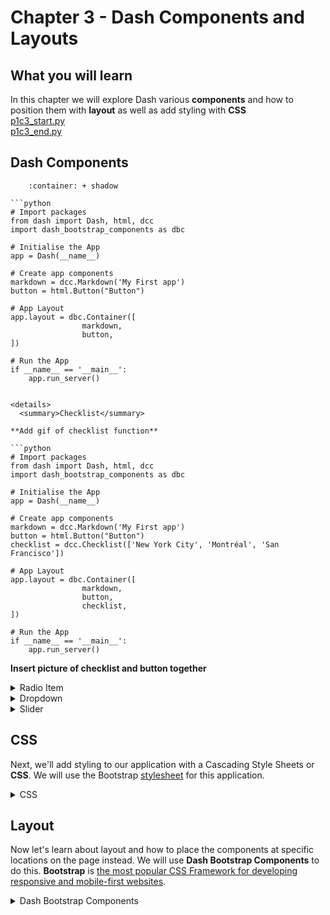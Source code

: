 # Chapter 3 - Dash Components and Layouts
## What you will learn

In this chapter we will explore Dash various **components** and how to position them with **layout** as well as add styling with **CSS**\
[p1c3_start.py](../assets/p1c2/p1c2_end.py)\
[p1c3_end.py](../assets/p1c3/p1c3_end.py)


## Dash Components

```{dropdown} Buttons
    :container: + shadow
  
```python
# Import packages 
from dash import Dash, html, dcc
import dash_bootstrap_components as dbc

# Initialise the App 
app = Dash(__name__)

# Create app components
markdown = dcc.Markdown('My First app')
button = html.Button("Button")

# App Layout 
app.layout = dbc.Container([
                markdown,
                button,
])

# Run the App 
if __name__ == '__main__':
    app.run_server()
```

```

<details>
  <summary>Checklist</summary>
  
**Add gif of checklist function**
  
```python
# Import packages 
from dash import Dash, html, dcc
import dash_bootstrap_components as dbc

# Initialise the App 
app = Dash(__name__)

# Create app components
markdown = dcc.Markdown('My First app')
button = html.Button("Button")
checklist = dcc.Checklist(['New York City', 'Montréal', 'San Francisco'])

# App Layout 
app.layout = dbc.Container([
                markdown,
                button,
                checklist,
])

# Run the App 
if __name__ == '__main__':
    app.run_server()

```
**Insert picture of checklist and button together**
  
</details>


<details>
  <summary>Radio Item</summary>
  
**Add gif of radio item function**

```python
# Import packages 
from dash import Dash, html, dcc
import dash_bootstrap_components as dbc

# Initialise the App 
app = Dash(__name__)

# Create app components
markdown = dcc.Markdown('My First app')
button = html.Button("Button")
checklist = dcc.Checklist(['New York City', 'Montréal', 'San Francisco'])
radio = dcc.RadioItems(['New York City', 'Montréal', 'San Francisco'])

# App Layout 
app.layout = dbc.Container([
                markdown,
                button,
                checklist,
                radio,
])

# Run the App 
if __name__ == '__main__':
    app.run_server()

```
  
  
</details>

<details>
  <summary>Dropdown</summary>
  
**Add gif of dropdown function**
  
```python
# Import packages 
from dash import Dash, html, dcc
import dash_bootstrap_components as dbc

# Initialise the App 
app = Dash(__name__)

# Create app components
markdown = dcc.Markdown('My First app')
button = html.Button("Button")
checklist = dcc.Checklist(['New York City', 'Montréal', 'San Francisco'])
radio = dcc.RadioItems(['New York City', 'Montréal', 'San Francisco'])
dropdown = dcc.Dropdown(['NYC', 'MTL', 'SF'])

# App Layout 
app.layout = dbc.Container([
                markdown,
                button,
                checklist,
                radio,
                dropdown,
])

# Run the App 
if __name__ == '__main__':
    app.run_server()

```
  
</details>

<details>
  <summary>Slider</summary>
  
**Add gif of slider function**

```python
# Import packages 
from dash import Dash, html, dcc
import dash_bootstrap_components as dbc

# Initialise the App 
app = Dash(__name__)

# Create app components
markdown = dcc.Markdown('My First app')
button = html.Button("Button")
checklist = dcc.Checklist(['New York City', 'Montréal', 'San Francisco'])
radio = dcc.RadioItems(['New York City', 'Montréal', 'San Francisco'])
dropdown = dcc.Dropdown(['NYC', 'MTL', 'SF'])
slider = dcc.Slider(0, 10, 1)

# App Layout 
app.layout = dbc.Container([
                markdown,
                button,
                checklist,
                radio,
                dropdown,
                slider,
])

# Run the App 
if __name__ == '__main__':
    app.run_server()

```

</details>

## CSS

Next, we'll add styling to our application with a Cascading Style Sheets or **CSS**.   We will use the Bootstrap [stylesheet](https://www.w3schools.com/css/css_intro.asp) for this application.  
<details>
  <summary>CSS</summary>
 
```python
# Import packages 
from dash import Dash, html, dcc
import dash_bootstrap_components as dbc

# Initialise the App 
app = Dash(__name__, external_stylesheets=[dbc.themes.BOOTSTRAP])

# Create app components
markdown = dcc.Markdown('My First app')
button = html.Button("Button")
checklist = dcc.Checklist(['New York City', 'Montréal', 'San Francisco'])
radio = dcc.RadioItems(['New York City', 'Montréal', 'San Francisco'])
dropdown = dcc.Dropdown(['NYC', 'MTL', 'SF'])
slider = dcc.Slider(0, 10, 1)

# App Layout 
app.layout = dbc.Container([
                markdown,
                button,
                checklist,
                radio,
                dropdown,
                slider,
])

# Run the App 
if __name__ == '__main__':
    app.run_server()
```
 
**pictures/gif showing the difference CSS stylesheet makes**

</details>

## Layout

Now let's learn about layout and how to place the components at specific locations on the page instead.  We will use **Dash Bootstrap Components** to do this.  **Bootstrap** is [the most popular CSS Framework for developing responsive and mobile-first websites](https://www.w3schools.com/whatis/whatis_bootstrap.asp).

<details>
  <summary>Dash Bootstrap Components</summary>
  
* [Layout in Bootstrap](https://dash-bootstrap-components.opensource.faculty.ai/docs/components/layout/) is controlled using the grid system. The Bootstrap grid has twelve columns
![Bootstrap layout](../assets/p1_c3/bootstrap_grid.png)
* 3 main layout components: Container, Row, and Column.
  * Container wraps the entire app
  * Rows only contain columns
  * Columns holds your components

</details>
  
